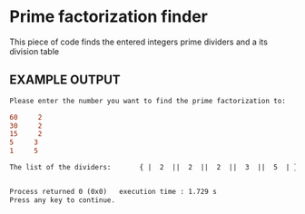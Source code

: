 # Prime factorization finder

This piece of code finds the entered integers prime dividers and a its division table

EXAMPLE OUTPUT
------------------------------------------------------------------------
```diff
Please enter the number you want to find the prime factorization to:    120

60     2
30     2
15     2
5     3
1     5

The list of the dividers:       { |  2  ||  2  ||  2  ||  3  ||  5  | }


Process returned 0 (0x0)   execution time : 1.729 s
Press any key to continue.
